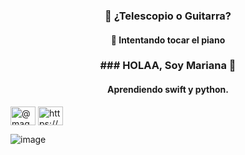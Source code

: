 


<h3 align="center">🔭 ¿Telescopio o Guitarra? </h3>
<h4 align="center">👯 Intentando tocar el piano</h4>

<h3 align="center">### HOLAA, Soy Mariana 👋  </h3>
<h4 align="center">Aprendiendo swift y python.</h4>

<a href="https://twitter.com/@magui_cr" target="blank"><img align="center" src="https://cdn.jsdelivr.net/npm/simple-icons@3.0.1/icons/twitter.svg" alt="@magui_cr" height="30" width="40" /></a>
<a href="https://www.linkedin.com/in/mariana-carrillo-ruiz-9b2bb2118/" target="blank"><img align="center" src="https://cdn.jsdelivr.net/npm/simple-icons@3.0.1/icons/linkedin.svg" alt="https://www.linkedin.com/in/mariana-carrillo-ruiz-9b2bb2118/" height="30" width="40" /></a>
</p>

![image](https://p4.wallpaperbetter.com/wallpaper/837/867/723/earth-minimalism-rocket-wallpaper-preview.jpg)

